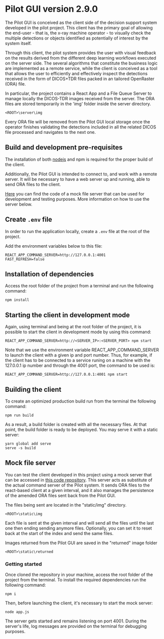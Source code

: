# Pilot GUI version 2.9.0

The Pilot GUI is conceived as the client side of the decision support system developed in the pilot project. This client has the primary goal of allowing the end-user - that is, the x-ray machine operator - to visually check the multiple detections or objects identified as potentially of interest by the system itself.

Through this client, the pilot system provides the user with visual feedback on the results derived from the different deep learning workflows executed on the server side. The several algorithms that constitute the business logic are implemented as a remote service, while the client is conceived as a tool that allows the user to efficiently and effectively inspect the detections received in the form of DICOS+TDR files packed in an tailored OpenRaster (ORA) file.

In particular, the project contains a React App and a File Queue Server to manage locally the DICOS-TDR images received from the server. The ORA files are stored temporarily in the 'img' folder inside the server directory.

```
<ROOT>\server\img
```

Every ORA file will be removed from the Pilot GUI local storage once the operator finishes validating the detections included in all the related DICOS file processed and navigates to the next one.

## Build and development pre-requisites

The installation of both [nodejs](https://nodejs.org/) and npm is required for the proper build of the client.

Additionally, the Pilot GUI is intended to connect to, and work with a remote server. It will be necessary to have a web server up and running, able to send ORA files to the client.

[Here](https://bitbucket.org/eac-ualr/dna-atr-socket.io-server/src/master/) you can find the code of a mock file server that can be used for development and testing purposes. More information on how to use the server below.

## Create `.env` file

In order to run the application locally, create a `.env` file at the root of the project.

Add the environment variables below to this file:

```
REACT_APP_COMMAND_SERVER=http://127.0.0.1:4001
FAST_REFRESH=false
```

## Installation of dependencies

Access the root folder of the project from a terminal and run the following command:

```
npm install
```

## Starting the client in development mode

Again, using terminal and being at the root folder of the project, it is possible to start the client in development mode by using this command:

```
REACT_APP_COMMAND_SERVER=http://<SERVER_IP>:<SERVER_PORT> npm start
```

Note that we use the environment variable REACT_APP_COMMAND_SERVER to launch the client with a given ip and port number. Thus, for example, if the client has to be connected to a service runing on a machine with the 127.0.0.1 ip number and through the 4001 port, the command to be used is:

```
REACT_APP_COMMAND_SERVER=http://127.0.0.1:4001 npm start
```

## Building the client

To create an optimized production build run from the terminal the following command:

```
npm run build
```

As a result, a build folder is created with all the necessary files. At that point, the build folder is ready to be deployed. You may serve it with a static server:

```
yarn global add serve
serve -s build
```

## Mock file server

You can test the client developed in this project using a mock server that can be accessed in [this code repository](https://bitbucket.org/eac-ualr/dna-atr-socket.io-server/src/master/). This server acts as substitute of the actual command server of the Pilot system. It sends ORA files to the react-based client at a given interval, and it also manages the persistence of the amended ORA files sent back from the Pilot GUI.

The files being sent are located in the "static/img" directory.

```
<ROOT>\static\img
```

Each file is sent at the given interval and will send all the files until the last one then ending sending anymore files. Optionally, you can set it to reset back at the start of the index and send the same files.

Images returned from the Pilot GUI are saved in the "returned" image folder

```
<ROOT>\static\returned
```

### Getting started

Once cloned the repository in your machine, access the root folder of the project from the terminal. To install the required dependencies run the following command:

```
npm i
```

Then, before launching the client, it's necessary to start the mock server:

```
node app.js
```

The server gets started and remains listening on port 4001. During the server's life, log messages are provided on the terminal for debugging purposes.
